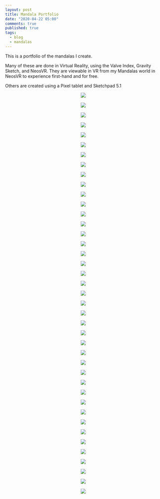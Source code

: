 ```yaml
---
layout: post
title: Mandala Portfolio
date: "2020-04-22 05:00"
comments: true
published: true
tags:
  - blog
  - mandalas
---
```

This is a portfolio of the mandalas I create.

Many of these are done in Virtual Reality, using the Valve Index, Gravity Sketch, and NeosVR. They are viewable in VR from my Mandalas world in NeosVR to experience first-hand and for free.

Others are created using a Pixel tablet and Sketchpad 5.1
<style>
  .pa-carousel-widget {
    display: grid;
    grid-template-columns: repeat(auto-fill, minmax(405px, 1fr));
    grid-gap: 1rem;
  }
  .pa-carousel-widget a {
    text-align: center;
  }
</style>
<div class="pa-carousel-widget"
  data-link="https://photos.app.goo.gl/keMbqzVmsk4uPp6a9"
  data-title="Mandalas">
  <a href="https://lh3.googleusercontent.com/ToaDKVy1L96ihxDLQMDllnlQqgvf2JNYAzwqN7aSSEoz0Hu9tHPnZObaUQVm_tkc-a0yXMz-t_UYutGXsl2n2O6TkTyZ8QkNim3TQ8qtpFp-Ftk3qGv_r5wLunxxQrZiR4uFVZMgjgw=w1920-h1080"><img class="mandala" src="https://lh3.googleusercontent.com/ToaDKVy1L96ihxDLQMDllnlQqgvf2JNYAzwqN7aSSEoz0Hu9tHPnZObaUQVm_tkc-a0yXMz-t_UYutGXsl2n2O6TkTyZ8QkNim3TQ8qtpFp-Ftk3qGv_r5wLunxxQrZiR4uFVZMgjgw=w405-h270" /></a>
  <a href="https://lh3.googleusercontent.com/rVgzHD7TR-0sFog_vm2fLo8nsxw-eRPlX5Pza_mj5VOidw1xkv5ufjftc8qgQwHqhghdaFYROXqh7n5VlKc9eEbUQId7a4gldl-FG6AGhfyLQa5qRQK_nYxB0ggxVeZDFs_yHQN6BuQ=w1920-h1080"><img class="mandala" src="https://lh3.googleusercontent.com/rVgzHD7TR-0sFog_vm2fLo8nsxw-eRPlX5Pza_mj5VOidw1xkv5ufjftc8qgQwHqhghdaFYROXqh7n5VlKc9eEbUQId7a4gldl-FG6AGhfyLQa5qRQK_nYxB0ggxVeZDFs_yHQN6BuQ=w405-h270" /></a>
  <a href="https://lh3.googleusercontent.com/P1gCTYuQ6FxUSQaEK0-BuxHwd5qaZX-hNsPbxh10A09WQNYiLQH2zgwaBf_mmWTL0akH6oF9dxCTVOfISVh4gIWJjMGRDvbPm68fmyFPyxh2JyBBfvlZ3f2e0GkoTTwTWOQv1rwNZ0Q=w1920-h1080"><img class="mandala" src="https://lh3.googleusercontent.com/P1gCTYuQ6FxUSQaEK0-BuxHwd5qaZX-hNsPbxh10A09WQNYiLQH2zgwaBf_mmWTL0akH6oF9dxCTVOfISVh4gIWJjMGRDvbPm68fmyFPyxh2JyBBfvlZ3f2e0GkoTTwTWOQv1rwNZ0Q=w405-h270" /></a>
  <a href="https://lh3.googleusercontent.com/1LPkCnjmR_ppqkkcl2rbD8dwArW3azqmWi-Iff1sjyMDvpYwj-Zm01WSOoCgfbt7ICOANUXdkqsyzGjG7D8AMlleRMxZkVbdQtQqcK9OERuxx5lgnu_Ik4luvhuAAQb3z_gTt1uc8K0=w1920-h1080"><img class="mandala" src="https://lh3.googleusercontent.com/1LPkCnjmR_ppqkkcl2rbD8dwArW3azqmWi-Iff1sjyMDvpYwj-Zm01WSOoCgfbt7ICOANUXdkqsyzGjG7D8AMlleRMxZkVbdQtQqcK9OERuxx5lgnu_Ik4luvhuAAQb3z_gTt1uc8K0=w405-h270" /></a>
  <a href="https://lh3.googleusercontent.com/77236llCYMl4i1KtwfVbP-Kce316i7O-uH0P7VWVQIZupLzUrnPf62ND5L2N2M1cdohMgqcDUdc_2elSqmgEFUN94ob-ewO67XDp8hk_MztqmVWvUPcFPpI2lP-4IZDJDAy7XcX_AuI=w1920-h1080"><img class="mandala" src="https://lh3.googleusercontent.com/77236llCYMl4i1KtwfVbP-Kce316i7O-uH0P7VWVQIZupLzUrnPf62ND5L2N2M1cdohMgqcDUdc_2elSqmgEFUN94ob-ewO67XDp8hk_MztqmVWvUPcFPpI2lP-4IZDJDAy7XcX_AuI=w405-h270" /></a>
  <a href="https://lh3.googleusercontent.com/U43-z-VbkY8NoY_9BywX662B4Ik4VQKeMCf9zWn9dt4_tv2_mv7A1_ohKJ05IG9nnEWhK71SmUiuusuMMmfrVvdbZ5QSGH9VKIyvpgtwplKl344d60oJXJOMo5HH-JsvvmfV0TQvPTo=w1920-h1080"><img class="mandala" src="https://lh3.googleusercontent.com/U43-z-VbkY8NoY_9BywX662B4Ik4VQKeMCf9zWn9dt4_tv2_mv7A1_ohKJ05IG9nnEWhK71SmUiuusuMMmfrVvdbZ5QSGH9VKIyvpgtwplKl344d60oJXJOMo5HH-JsvvmfV0TQvPTo=w405-h270" /></a>
  <a href="https://lh3.googleusercontent.com/bH4LvmfNSZX6Wh2Zivcw2nJws6_09W_amOHG0E7r5R1oiA8wNWqppYrZ1vaHCMYiJoxOsH18mXqVokNJ7FTTB6nnbeuu_a4yNF_2m4TqPx8VeiBPjVhePeRkbnBMEDcil-9pXJaWFjA=w1920-h1080"><img class="mandala" src="https://lh3.googleusercontent.com/bH4LvmfNSZX6Wh2Zivcw2nJws6_09W_amOHG0E7r5R1oiA8wNWqppYrZ1vaHCMYiJoxOsH18mXqVokNJ7FTTB6nnbeuu_a4yNF_2m4TqPx8VeiBPjVhePeRkbnBMEDcil-9pXJaWFjA=w405-h270" /></a>
  <a href="https://lh3.googleusercontent.com/dNQcaAIBo2wziQkQEY0R2lVGk_Zw0xWCvqidFCcMoyKj-Mx4NUwKfPp01ZKqovroBIUNAzDc3rdMvOOoKn_QFVXftZoyLwegrMnufL-2txCmwe0M3seduvzWqZ2rylpxmRq27vqmamg=w1920-h1080"><img class="mandala" src="https://lh3.googleusercontent.com/dNQcaAIBo2wziQkQEY0R2lVGk_Zw0xWCvqidFCcMoyKj-Mx4NUwKfPp01ZKqovroBIUNAzDc3rdMvOOoKn_QFVXftZoyLwegrMnufL-2txCmwe0M3seduvzWqZ2rylpxmRq27vqmamg=w405-h270" /></a>
  <a href="https://lh3.googleusercontent.com/RSdIRPL7SR9t2NYXMWBdAMTlG6mSKxUV_9qKEVuBgy-bMe3TRz0YES_KCiCSucTPPUo210T9EENnNZtHf1g-G11V1-dzuSZcSIyyiJ3BinZ_asNLPfetoaR1jm01xxTJ5p0Z-AwXd2E=w1920-h1080"><img class="mandala" src="https://lh3.googleusercontent.com/RSdIRPL7SR9t2NYXMWBdAMTlG6mSKxUV_9qKEVuBgy-bMe3TRz0YES_KCiCSucTPPUo210T9EENnNZtHf1g-G11V1-dzuSZcSIyyiJ3BinZ_asNLPfetoaR1jm01xxTJ5p0Z-AwXd2E=w405-h270" /></a>
  <a href="https://lh3.googleusercontent.com/JKpCp3B2Z_Thp_nrNosB7K15DbBdZ54HUOmEMoL3Q-V3gEy6Asiw0P3NXR6mw0lbyWnY3j5iO2aQn6VqPDiQ0NSdZleNGkaovDASqHYnTFbdMdzhsEbGXhSyakJlsPppUnjJFJdNVAY=w1920-h1080"><img class="mandala" src="https://lh3.googleusercontent.com/JKpCp3B2Z_Thp_nrNosB7K15DbBdZ54HUOmEMoL3Q-V3gEy6Asiw0P3NXR6mw0lbyWnY3j5iO2aQn6VqPDiQ0NSdZleNGkaovDASqHYnTFbdMdzhsEbGXhSyakJlsPppUnjJFJdNVAY=w405-h270" /></a>
  <a href="https://lh3.googleusercontent.com/kg9eh5-GfOZPLu9EJu_3jTNbz9iwTROACxUiD9qDZVHlx0DjC2_6CqTEsq52xGrPsyHt-UfbOmXaqklGxsskHoLmemzcAObpFfzpcgu18jbYexOSGUKp91eQ0Pk-nQFJ2Z6f5jWOKwQ=w1920-h1080"><img class="mandala" src="https://lh3.googleusercontent.com/kg9eh5-GfOZPLu9EJu_3jTNbz9iwTROACxUiD9qDZVHlx0DjC2_6CqTEsq52xGrPsyHt-UfbOmXaqklGxsskHoLmemzcAObpFfzpcgu18jbYexOSGUKp91eQ0Pk-nQFJ2Z6f5jWOKwQ=w405-h270" /></a>
  <a href="https://lh3.googleusercontent.com/8Y8mhegwWcrCdPoSYQ1rAG93ZjWL8etGrZAY7jbjVThdQ6U6COITe8g9xzMG0Hi3LSORg4u_IRLwKCJ-qd4zEkR63BGl2eQU4GmYvgRjeq2vWAw7dUHqz0l9u67_jRydBz_6vr6N6S0=w1920-h1080"><img class="mandala" src="https://lh3.googleusercontent.com/8Y8mhegwWcrCdPoSYQ1rAG93ZjWL8etGrZAY7jbjVThdQ6U6COITe8g9xzMG0Hi3LSORg4u_IRLwKCJ-qd4zEkR63BGl2eQU4GmYvgRjeq2vWAw7dUHqz0l9u67_jRydBz_6vr6N6S0=w405-h270" /></a>
  <a href="https://lh3.googleusercontent.com/v_nqtPZRVOPFidA4H6Ruvvh0K6BzfRT5phJsuLrcmqC1ly7pVJhm9Xkxlt-GmYDZvhrLCUlpO_eBflSdejxDZFtesh0y-aGwnYAPFS8BMewMZtPlW7ZuDhSEOxd0jO6YHgum3aAtx5A=w1920-h1080"><img class="mandala" src="https://lh3.googleusercontent.com/v_nqtPZRVOPFidA4H6Ruvvh0K6BzfRT5phJsuLrcmqC1ly7pVJhm9Xkxlt-GmYDZvhrLCUlpO_eBflSdejxDZFtesh0y-aGwnYAPFS8BMewMZtPlW7ZuDhSEOxd0jO6YHgum3aAtx5A=w405-h270" /></a>
  <a href="https://lh3.googleusercontent.com/FKl8C0Gcb5eOE2wGmlhKkTDgQGY9-gkZVqqZPKL733JG2fsxA-27nTNfz_eY4lP5cBjdpWt22Rg4y9tZKTAc_9hNPBrjOMCik9lWnTyP1cboP7Qlvu8K7F09lbI1iQ72RyiCyj3hWIQ=w1920-h1080"><img class="mandala" src="https://lh3.googleusercontent.com/FKl8C0Gcb5eOE2wGmlhKkTDgQGY9-gkZVqqZPKL733JG2fsxA-27nTNfz_eY4lP5cBjdpWt22Rg4y9tZKTAc_9hNPBrjOMCik9lWnTyP1cboP7Qlvu8K7F09lbI1iQ72RyiCyj3hWIQ=w405-h270" /></a>
  <a href="https://lh3.googleusercontent.com/TWWvP_PdBUSiW4mpiPxEqgLuKsSwZYDqTNHHd9SjItxo6CKvVnm1iWoy5wlvPlJPcTn6JD1FGM4PJHVbhqqdKCtk-9lA2rarQu9U89p4lcnqWV3r1oqvpW-qJKbG8HeYOp1-iLyNFKw=w1920-h1080"><img class="mandala" src="https://lh3.googleusercontent.com/TWWvP_PdBUSiW4mpiPxEqgLuKsSwZYDqTNHHd9SjItxo6CKvVnm1iWoy5wlvPlJPcTn6JD1FGM4PJHVbhqqdKCtk-9lA2rarQu9U89p4lcnqWV3r1oqvpW-qJKbG8HeYOp1-iLyNFKw=w405-h270" /></a>
  <a href="https://lh3.googleusercontent.com/teG9rU55YrPCMTZldq64hPRdYzDKElt6oVAVlJy6G5XTaCC87rQ7G2Nq47cnU9xTYi5sxyWpU1Vmdu_NwYvJrf29j6jJkI1evxx1gwTenumnP9wanAtQYQ2n1COtA51aCExg8V79Ox0=w1920-h1080"><img class="mandala" src="https://lh3.googleusercontent.com/teG9rU55YrPCMTZldq64hPRdYzDKElt6oVAVlJy6G5XTaCC87rQ7G2Nq47cnU9xTYi5sxyWpU1Vmdu_NwYvJrf29j6jJkI1evxx1gwTenumnP9wanAtQYQ2n1COtA51aCExg8V79Ox0=w405-h270" /></a>
  <a href="https://lh3.googleusercontent.com/u5UlYHzbugFnVW0mgUtHy39qHzu9xfLPPPGRSKzNFB__wwaVBf1hWpbB-UT1fMEOgKKHIVH2Eu6miFxTopA1N6oIldZzEv-L089u2_thYgzT3BQq3spqqrPGWVS9Rbd-Gd6ooe-OfjM=w1920-h1080"><img class="mandala" src="https://lh3.googleusercontent.com/u5UlYHzbugFnVW0mgUtHy39qHzu9xfLPPPGRSKzNFB__wwaVBf1hWpbB-UT1fMEOgKKHIVH2Eu6miFxTopA1N6oIldZzEv-L089u2_thYgzT3BQq3spqqrPGWVS9Rbd-Gd6ooe-OfjM=w405-h270" /></a>
  <a href="https://lh3.googleusercontent.com/HTKUDlzVI6zCAv_9HkYt3a4JGTRxURttXx09hsESi_QfDDUNOIPR2ng1iJXIhV3w6uyJCM0TV2EGJMgj3eTWnqTJHB2iU9oUd3PWC1Nid-2EYsNsV1Wetvndezh7gX1v2qLU4sI7h_w=w1920-h1080"><img class="mandala" src="https://lh3.googleusercontent.com/HTKUDlzVI6zCAv_9HkYt3a4JGTRxURttXx09hsESi_QfDDUNOIPR2ng1iJXIhV3w6uyJCM0TV2EGJMgj3eTWnqTJHB2iU9oUd3PWC1Nid-2EYsNsV1Wetvndezh7gX1v2qLU4sI7h_w=w405-h270" /></a>
  <a href="https://lh3.googleusercontent.com/GfXDz2oFri9Fs-nXaZQzQ7U5NvBBrDpN0RsyIF6L0xmNdhVgdoXk8_8Ns4TvzTDJiK9Ney-fSdhsXfeFCazWZCxx7Nvr-T6EjWGtg7TjRSTWD3yqa0f7iGhgspEnyd2phFqBPUgBHUQ=w1920-h1080"><img class="mandala" src="https://lh3.googleusercontent.com/GfXDz2oFri9Fs-nXaZQzQ7U5NvBBrDpN0RsyIF6L0xmNdhVgdoXk8_8Ns4TvzTDJiK9Ney-fSdhsXfeFCazWZCxx7Nvr-T6EjWGtg7TjRSTWD3yqa0f7iGhgspEnyd2phFqBPUgBHUQ=w405-h270" /></a>
  <a href="https://lh3.googleusercontent.com/BKVrEmbeDfqnaO6Rby9mdsfZMrh-plwjxit6ehksy8kvnO4pZvjfR2T1DbDwzarEDR6NjyZhX4QizZpYGtTGqnXCdRvu7eOstn8Z48IGj-HLTd1z-EHmOs3HHq2kWdJqdFLmcoZXf7A=w1920-h1080"><img class="mandala" src="https://lh3.googleusercontent.com/BKVrEmbeDfqnaO6Rby9mdsfZMrh-plwjxit6ehksy8kvnO4pZvjfR2T1DbDwzarEDR6NjyZhX4QizZpYGtTGqnXCdRvu7eOstn8Z48IGj-HLTd1z-EHmOs3HHq2kWdJqdFLmcoZXf7A=w405-h270" /></a>
  <a href="https://lh3.googleusercontent.com/NUIv-R2swwmFPcMFAkkNh9sT0Jloue3fVPJnfHmwzu7VxSZBYviNdAzGikeKEM39baFtBhEtEtZ_lP0pf2IGt39_A62drij5ZoWGgTZsOEKGQ1iWye0AC_SWoLv5W2IdvqyNF33K-HM=w1920-h1080"><img class="mandala" src="https://lh3.googleusercontent.com/NUIv-R2swwmFPcMFAkkNh9sT0Jloue3fVPJnfHmwzu7VxSZBYviNdAzGikeKEM39baFtBhEtEtZ_lP0pf2IGt39_A62drij5ZoWGgTZsOEKGQ1iWye0AC_SWoLv5W2IdvqyNF33K-HM=w405-h270" /></a>
  <a href="https://lh3.googleusercontent.com/2P6km6bNPRUZmI3gbqnQw9DGEQOyUnhT0SBnPVpVmy9p0kF25WD1RX_ZosN3sO5ri8mGw84ZkEbIji1bZRVnBRbi-uAx-_S1f9IG8XTQU0j2nWbTwy8Fv7_wEXx9vffID31aDCB5uZM=w1920-h1080"><img class="mandala" src="https://lh3.googleusercontent.com/2P6km6bNPRUZmI3gbqnQw9DGEQOyUnhT0SBnPVpVmy9p0kF25WD1RX_ZosN3sO5ri8mGw84ZkEbIji1bZRVnBRbi-uAx-_S1f9IG8XTQU0j2nWbTwy8Fv7_wEXx9vffID31aDCB5uZM=w405-h270" /></a>
  <a href="https://lh3.googleusercontent.com/FbuwHIjz4JcCRpEcpSjXYQNVxYJ8lqxZ2_B6zg2N12gdMFbxVlNt3Y1pJfhdl1SjvK7AdjCkYnVHp-uoYFGs6RZ9we6KYQmSR2CsSkfF-8tIAxAsq7wa7JY4WSA_Et9-HqHSAJextVQ=w1920-h1080"><img class="mandala" src="https://lh3.googleusercontent.com/FbuwHIjz4JcCRpEcpSjXYQNVxYJ8lqxZ2_B6zg2N12gdMFbxVlNt3Y1pJfhdl1SjvK7AdjCkYnVHp-uoYFGs6RZ9we6KYQmSR2CsSkfF-8tIAxAsq7wa7JY4WSA_Et9-HqHSAJextVQ=w405-h270" /></a>
  <a href="https://lh3.googleusercontent.com/Y7NUJA4JPASRbMZma_vAqvNNJ5p-4kS7vYlVzl5HKD7BeFzhwSooQdRpD0CkyZJ9jwnJllYnSHJJQcMUWyDE9uLwLEp50bRB5NGhJ5YRYiiODIdtcrLgIijRH5P2Ove82hRIJm8DMYU=w1920-h1080"><img class="mandala" src="https://lh3.googleusercontent.com/Y7NUJA4JPASRbMZma_vAqvNNJ5p-4kS7vYlVzl5HKD7BeFzhwSooQdRpD0CkyZJ9jwnJllYnSHJJQcMUWyDE9uLwLEp50bRB5NGhJ5YRYiiODIdtcrLgIijRH5P2Ove82hRIJm8DMYU=w405-h270" /></a>
  <a href="https://lh3.googleusercontent.com/yQuf9YbfwFr6zFJt-n8MwyqlsyHKzxLPCt8CSZ7cCX4bpxhDipeHnHTjCJzVCw4adQT_7PztqsYBNf9_ywkwxu2ztOYYqiZIJLN7GmXb9swM8IykdD_r-nxYZni-y5Tm8z7WruZ0ado=w1920-h1080"><img class="mandala" src="https://lh3.googleusercontent.com/yQuf9YbfwFr6zFJt-n8MwyqlsyHKzxLPCt8CSZ7cCX4bpxhDipeHnHTjCJzVCw4adQT_7PztqsYBNf9_ywkwxu2ztOYYqiZIJLN7GmXb9swM8IykdD_r-nxYZni-y5Tm8z7WruZ0ado=w405-h270" /></a>
  <a href="https://lh3.googleusercontent.com/lKRqaF_d-w6WWzYtgn7Opvsa1uearUSCn_DLG8r940p_KoOUEoEX9xkChaWU6MjInJDplLT40SVvPjsZRsGm4rHWY5utKtWMagYpWKioaQG1DCyeRTURvCKA1Poil7lQaOm3Ild7qqk=w1920-h1080"><img class="mandala" src="https://lh3.googleusercontent.com/lKRqaF_d-w6WWzYtgn7Opvsa1uearUSCn_DLG8r940p_KoOUEoEX9xkChaWU6MjInJDplLT40SVvPjsZRsGm4rHWY5utKtWMagYpWKioaQG1DCyeRTURvCKA1Poil7lQaOm3Ild7qqk=w405-h270" /></a>
  <a href="https://lh3.googleusercontent.com/bdr8nM2ug-NUdIw3TsskRsc74jg5jNcmPz_iViAuuMoRq24eeiYN3kuhkplvRNfhIXJf51St4QsiwM41LcTrJLr99kB3YNPacpKQ2hSdt8dnjF6CLWSAq3DhZ9spAf8_FXmooLAsOKs=w1920-h1080"><img class="mandala" src="https://lh3.googleusercontent.com/bdr8nM2ug-NUdIw3TsskRsc74jg5jNcmPz_iViAuuMoRq24eeiYN3kuhkplvRNfhIXJf51St4QsiwM41LcTrJLr99kB3YNPacpKQ2hSdt8dnjF6CLWSAq3DhZ9spAf8_FXmooLAsOKs=w405-h270" /></a>
  <a href="https://lh3.googleusercontent.com/IPRyiYjidmFH1Qab9aEx2xkobr031zp9yXRGOJCN9sfygnrBbd9wi9_nmlu_7ITlrxiuoGmJA-ubh7nIXO8Y_Ldk-Jh2GJk2c8rWWMVonbB9VPtPHZ0OQFcOEpAB4mD6zG4p5Hfx6pE=w1920-h1080"><img class="mandala" src="https://lh3.googleusercontent.com/IPRyiYjidmFH1Qab9aEx2xkobr031zp9yXRGOJCN9sfygnrBbd9wi9_nmlu_7ITlrxiuoGmJA-ubh7nIXO8Y_Ldk-Jh2GJk2c8rWWMVonbB9VPtPHZ0OQFcOEpAB4mD6zG4p5Hfx6pE=w405-h270" /></a>
  <a href="https://lh3.googleusercontent.com/EVlZm6CL6LJWw1Dz0N-9gPwdO_5d60wT9uqX9JGtJrEh18fq4gjmyo4KiT7R9GlNzXrsx58EDoRjXni3UYY4_amsjzFTwIvUPlSAdKiqLkFuyEl_zcgoeU2hPzEEE0Vo9DFjdLQOqoE=w1920-h1080"><img class="mandala" src="https://lh3.googleusercontent.com/EVlZm6CL6LJWw1Dz0N-9gPwdO_5d60wT9uqX9JGtJrEh18fq4gjmyo4KiT7R9GlNzXrsx58EDoRjXni3UYY4_amsjzFTwIvUPlSAdKiqLkFuyEl_zcgoeU2hPzEEE0Vo9DFjdLQOqoE=w405-h270" /></a>
  <a href="https://lh3.googleusercontent.com/lcj00vLKtMy5hHlrPFFYCMp1KYxGXVpwVbwFCfx2ouS4ASUC0Q8v3K_5w7X3yKSOhPd_bH0qnN816kVAKpMkeReALS00mRhBIJbPcPhWRQkKnDcv7SphqQ4NEZEo_GS-YJ9sGL-Sk7E=w1920-h1080"><img class="mandala" src="https://lh3.googleusercontent.com/lcj00vLKtMy5hHlrPFFYCMp1KYxGXVpwVbwFCfx2ouS4ASUC0Q8v3K_5w7X3yKSOhPd_bH0qnN816kVAKpMkeReALS00mRhBIJbPcPhWRQkKnDcv7SphqQ4NEZEo_GS-YJ9sGL-Sk7E=w405-h270" /></a>
  <a href="https://lh3.googleusercontent.com/_7fjsn3Eeub3uqb7AT4RNfy1sQ-PfSLTemwWX-pAO-o9STg4A0XSp6CcUwXaJyiTFeF23gB8ORgB6Voa8E5edqG727HarXdNwZ7EZvXS4CWUOW8xZ3GFbEaBKdN7UhkVqn7sJmVMg-0=w1920-h1080"><img class="mandala" src="https://lh3.googleusercontent.com/_7fjsn3Eeub3uqb7AT4RNfy1sQ-PfSLTemwWX-pAO-o9STg4A0XSp6CcUwXaJyiTFeF23gB8ORgB6Voa8E5edqG727HarXdNwZ7EZvXS4CWUOW8xZ3GFbEaBKdN7UhkVqn7sJmVMg-0=w405-h270" /></a>
  <a href="https://lh3.googleusercontent.com/1ENLh7Y_2qy5uSOxMXrxT-9irSrKF9vWw5dE_zeS65zpxM1f8tDyJ8o_EmUw53q8cQjV0U6Ta6V27Cq3w997Kg_lMirOFsU3siYlohoh-ZdpbWB_PkGfnaI7WbR2QNQNkmdLKltUw1M=w1920-h1080"><img class="mandala" src="https://lh3.googleusercontent.com/1ENLh7Y_2qy5uSOxMXrxT-9irSrKF9vWw5dE_zeS65zpxM1f8tDyJ8o_EmUw53q8cQjV0U6Ta6V27Cq3w997Kg_lMirOFsU3siYlohoh-ZdpbWB_PkGfnaI7WbR2QNQNkmdLKltUw1M=w405-h270" /></a>
  <a href="https://lh3.googleusercontent.com/kRny3M4-aPp-hG35jruUNh_4upYCUzROmGunD_Asgse1KKN-W5ErRnSrH0B0gV25PfUHs7xKZys8XdgMsGzeHQyyyuyar68Eb-rNOMg8hvVqpo6zpOXexbUq2WnMFeVmB9VO6N4HfBA=w1920-h1080"><img class="mandala" src="https://lh3.googleusercontent.com/kRny3M4-aPp-hG35jruUNh_4upYCUzROmGunD_Asgse1KKN-W5ErRnSrH0B0gV25PfUHs7xKZys8XdgMsGzeHQyyyuyar68Eb-rNOMg8hvVqpo6zpOXexbUq2WnMFeVmB9VO6N4HfBA=w405-h270" /></a>
  <a href="https://lh3.googleusercontent.com/6VmDF78irVrLxDfWO3Pej3e4V-XiUKOWujooa-wuiq-NinNh4ZGav8iDHHiK0btTWMVCuybXSPQ93et7anydnWReeyUydH0Ycc7UOjFvZB1pUT_jboFcfeDa0LxB-EodbvP7P4o6jzA=w1920-h1080"><img class="mandala" src="https://lh3.googleusercontent.com/6VmDF78irVrLxDfWO3Pej3e4V-XiUKOWujooa-wuiq-NinNh4ZGav8iDHHiK0btTWMVCuybXSPQ93et7anydnWReeyUydH0Ycc7UOjFvZB1pUT_jboFcfeDa0LxB-EodbvP7P4o6jzA=w405-h270" /></a>
  <a href="https://lh3.googleusercontent.com/zLs30YLD_FOEzjSwmBDIAPi_CS7VnAEUO18sDT9MSlRuqvYC0yGlRh7lxqdZUt-VUO6Klm_RXs3ADP8ExRX7AB-Y1nlCWde2n_GjlY_HzIEoXMxnRmTnFYa5-zd00Aj1adQq_wEGuxU=w1920-h1080"><img class="mandala" src="https://lh3.googleusercontent.com/zLs30YLD_FOEzjSwmBDIAPi_CS7VnAEUO18sDT9MSlRuqvYC0yGlRh7lxqdZUt-VUO6Klm_RXs3ADP8ExRX7AB-Y1nlCWde2n_GjlY_HzIEoXMxnRmTnFYa5-zd00Aj1adQq_wEGuxU=w405-h270" /></a>
  <a href="https://lh3.googleusercontent.com/4BnOzYqe9brKSPFRegkiFMZ0x5g_iXSIs4An8uYf-wfeQpdg0PR67elSCoVBPEI_R-sKEgWBf1Rv_FvUfMOeUqeqiqcA805GbDcThnV8KJN6hbdtNA3hVM0o_JKHmnv6fp9fbW0bCOw=w1920-h1080"><img class="mandala" src="https://lh3.googleusercontent.com/4BnOzYqe9brKSPFRegkiFMZ0x5g_iXSIs4An8uYf-wfeQpdg0PR67elSCoVBPEI_R-sKEgWBf1Rv_FvUfMOeUqeqiqcA805GbDcThnV8KJN6hbdtNA3hVM0o_JKHmnv6fp9fbW0bCOw=w405-h270" /></a>
  <a href="https://lh3.googleusercontent.com/2pfm17L53wHPNjdBGX3KRYom7amfDphog61kOPz__Cq0BCvcvcuUVRAsihlAQtbZeWu9hg4FOM2kIRPIbWhA6dBvIXmjU7QvFpnrJIVDpZQR_t8JPuoRxulihMjxVrLGjBr83rhKpVI=w1920-h1080"><img class="mandala" src="https://lh3.googleusercontent.com/2pfm17L53wHPNjdBGX3KRYom7amfDphog61kOPz__Cq0BCvcvcuUVRAsihlAQtbZeWu9hg4FOM2kIRPIbWhA6dBvIXmjU7QvFpnrJIVDpZQR_t8JPuoRxulihMjxVrLGjBr83rhKpVI=w405-h270" /></a>
  <a href="https://lh3.googleusercontent.com/DUmifAG7GnIGwlMh3rip3WGCqYIJ9PPt1ywuYQbBV061xpkd-7KaaNg2vUXrXZGEGMO0ErHwNnyhKvnYQW3qIWrhsfjhSG4-HFqm7EHIQFQ4TwCn08Hzq6E97hxN9XC9-z3le1K540k=w1920-h1080"><img class="mandala" src="https://lh3.googleusercontent.com/DUmifAG7GnIGwlMh3rip3WGCqYIJ9PPt1ywuYQbBV061xpkd-7KaaNg2vUXrXZGEGMO0ErHwNnyhKvnYQW3qIWrhsfjhSG4-HFqm7EHIQFQ4TwCn08Hzq6E97hxN9XC9-z3le1K540k=w405-h270" /></a>
  <a href="https://lh3.googleusercontent.com/1MByNR3eEYZpsqsPabeFZnMTvBjKjPQkwheZgpcrqBWijC5h6Dl6gXWk3_Ku7KFH0yCyhcEWVmPa6x4x2oaqYKbBlG9UKkF3Pp3d45UDqFr1fhVq8wbnRHOnV5nx8Bsrg_5VigV7TpM=w1920-h1080"><img class="mandala" src="https://lh3.googleusercontent.com/1MByNR3eEYZpsqsPabeFZnMTvBjKjPQkwheZgpcrqBWijC5h6Dl6gXWk3_Ku7KFH0yCyhcEWVmPa6x4x2oaqYKbBlG9UKkF3Pp3d45UDqFr1fhVq8wbnRHOnV5nx8Bsrg_5VigV7TpM=w405-h270" /></a>
  <a href="https://lh3.googleusercontent.com/GDC8LM9xEvSULtR5YNGucwt5z-BMMEDf_oKm6B4H4ME3IEhssXrRaYZA5UxF1HD_4Xpvr0vkWa02gqZONwiBSxcox3n3rkcjBSezUGpPYoYYF6r010EWWd1rxoJsoQslx_u8Z_F7V-Y=w1920-h1080"><img class="mandala" src="https://lh3.googleusercontent.com/GDC8LM9xEvSULtR5YNGucwt5z-BMMEDf_oKm6B4H4ME3IEhssXrRaYZA5UxF1HD_4Xpvr0vkWa02gqZONwiBSxcox3n3rkcjBSezUGpPYoYYF6r010EWWd1rxoJsoQslx_u8Z_F7V-Y=w405-h270" /></a>
  <a href="https://lh3.googleusercontent.com/qZlOW8vZO2_eDWax630h9GJ_mV6SfwxgwMEcKlzWznPg4o7VQaKk2do-fVX0AH4rlALu4HmFFN0Mk8NMCRHGIWdTPxjBA6cK_4rHYT9pvQAunoOuuB5L9fvYifUdqAJLSrkMoYrqssU=w1920-h1080"><img class="mandala" src="https://lh3.googleusercontent.com/qZlOW8vZO2_eDWax630h9GJ_mV6SfwxgwMEcKlzWznPg4o7VQaKk2do-fVX0AH4rlALu4HmFFN0Mk8NMCRHGIWdTPxjBA6cK_4rHYT9pvQAunoOuuB5L9fvYifUdqAJLSrkMoYrqssU=w405-h270" /></a>
</div>
